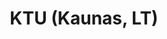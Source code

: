 ---
title: KTU (Kaunas, LT)
duration: Feb. 2018 - June 2018
category: school
description: Step by step tutorial on how to stop being sad and being awesome instead.
picture: /content/education/ktu.png
index: 0
---